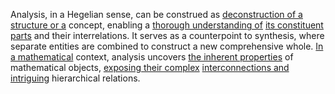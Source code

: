 
Analysis, in a Hegelian sense, can be construed as [deconstruction of a](1/1/3/2/3/3/1/2/_Reconstruction-Deconstruction) [structure or a](1/1/3/3/1/2/2/.Structure) concept, enabling a [thorough understanding of](2/2/3/2/2/2/.Understanding%20and%20Explanation) [its constituent parts](1/1/3/1/2/_Primitive-Composite) and their interrelations. It serves as a counterpoint to synthesis, where separate entities are combined to construct a new comprehensive whole. [In a mathematical](1/2/1/2/2/3/1/.Mathematical%20Concept) context, analysis uncovers [the inherent properties](1/1/_Intrinsic-Extrinsic) of mathematical objects, [exposing their complex](3/1/2/3/1/3/2/.Responsible%20disclosure) [interconnections and intriguing](1/1/3/1/2/3/3/.Interconnectedness) hierarchical relations.

